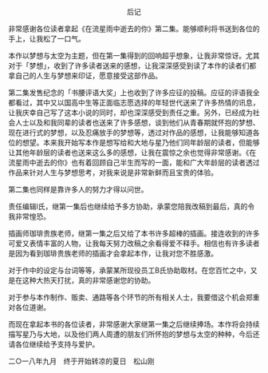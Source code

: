 <p align="center">后记</p>

非常感谢各位读者拿起《在流星雨中逝去的你》第二集。能够顺利将书送到各位的手上，让我松了一口气。

本作以梦想与太空为主题，但在第一集得到的回响超乎想象，让我非常惊讶。尤其对于「梦想」，收到了许多读者送来的感想，让我深深感受到读了本作的读者们都拿自己的人生与梦想来印证，愿意接受这部作品。

第二集发售纪念的「书腰评语大奖」上也收到了许多应征的投稿。应征的评语我全都看过，其中又以国高中生等正面临志愿选择的年轻世代送来了许多热情的讯息，让我庆幸自己写了这本小说的同时，却也深深感受到责任之重。另外，已经成为社会人士以及和我同辈的读者也送来了许多感想，谈到他们从青春期就怀抱的梦想、现在进行式的梦想，以及忍痛放手的梦想等，透过对作品的感想，让我能够知道各位的想望。本来我开始写本作是想写给和大地与星乃他们同年龄层的读者，但能够让其他年龄层的读者也送来这么多的感想，让我在震惊之余也觉得非常感谢。《在流星雨中逝去的你》也有着回顾自己半生而写的一面，能和广大年龄层的读者透过作品来针对人生与梦想思考，对我来说是非常新鲜而且宝贵的体验。

第二集也同样是靠许多人的努力才得以问世。

责任编辑I氏，继第一集后也继续给予多方协助，承蒙您陪我改稿到最后，真的令我非常惶恐。

插画师珈琲贵族老师，继第一集之后又给了本书许多超棒的插画。接连收到的许多可爱又表情丰富的人物，让我每天努力改稿之余看得爱不释手。相信也有许多读者是因为看到珈琲贵族老师的插画才会拿起本作，让我对您不胜感激。

对于作中的设定与台词等等，承蒙某所现役员工B氏协助取材。在您百忙之中，又是在这种大热天打扰，真的非常感谢您的协助。

对于参与本作制作、贩卖、通路等各个环节的所有相关人士，我要借这个机会郑重对各位道谢。

而现在拿起本书的各位读者，非常感谢大家继第一集之后继续捧场。本作将会持续描写星乃与大地，以及他们两人周遭的朋友们所怀抱的梦想与太空的种种，今后还请各位继续给予支持与爱护。

二○一八年九月　终于开始转凉的夏日　松山刚

